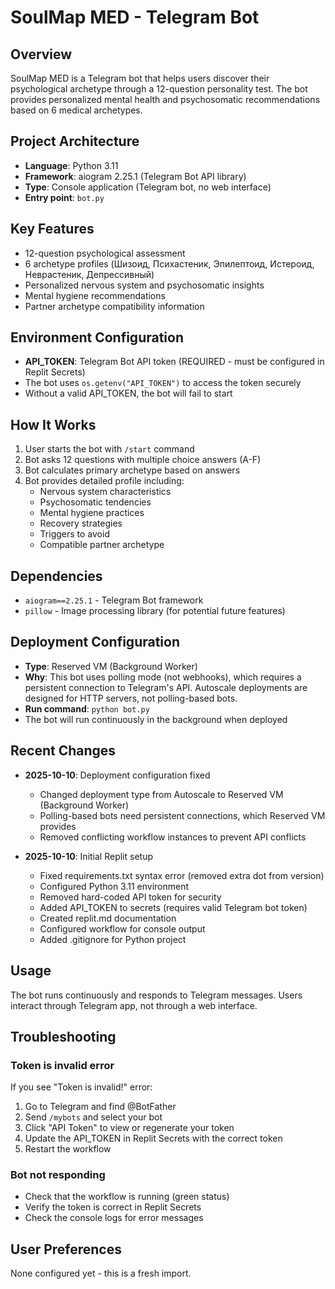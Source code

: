 # SoulMap MED - Telegram Bot

## Overview
SoulMap MED is a Telegram bot that helps users discover their psychological archetype through a 12-question personality test. The bot provides personalized mental health and psychosomatic recommendations based on 6 medical archetypes.

## Project Architecture
- **Language**: Python 3.11
- **Framework**: aiogram 2.25.1 (Telegram Bot API library)
- **Type**: Console application (Telegram bot, no web interface)
- **Entry point**: `bot.py`

## Key Features
- 12-question psychological assessment
- 6 archetype profiles (Шизоид, Психастеник, Эпилептоид, Истероид, Неврастеник, Депрессивный)
- Personalized nervous system and psychosomatic insights
- Mental hygiene recommendations
- Partner archetype compatibility information

## Environment Configuration
- **API_TOKEN**: Telegram Bot API token (REQUIRED - must be configured in Replit Secrets)
- The bot uses `os.getenv("API_TOKEN")` to access the token securely
- Without a valid API_TOKEN, the bot will fail to start

## How It Works
1. User starts the bot with `/start` command
2. Bot asks 12 questions with multiple choice answers (A-F)
3. Bot calculates primary archetype based on answers
4. Bot provides detailed profile including:
   - Nervous system characteristics
   - Psychosomatic tendencies
   - Mental hygiene practices
   - Recovery strategies
   - Triggers to avoid
   - Compatible partner archetype

## Dependencies
- `aiogram==2.25.1` - Telegram Bot framework
- `pillow` - Image processing library (for potential future features)

## Deployment Configuration
- **Type**: Reserved VM (Background Worker)
- **Why**: This bot uses polling mode (not webhooks), which requires a persistent connection to Telegram's API. Autoscale deployments are designed for HTTP servers, not polling-based bots.
- **Run command**: `python bot.py`
- The bot will run continuously in the background when deployed

## Recent Changes
- **2025-10-10**: Deployment configuration fixed
  - Changed deployment type from Autoscale to Reserved VM (Background Worker)
  - Polling-based bots need persistent connections, which Reserved VM provides
  - Removed conflicting workflow instances to prevent API conflicts
  
- **2025-10-10**: Initial Replit setup
  - Fixed requirements.txt syntax error (removed extra dot from version)
  - Configured Python 3.11 environment
  - Removed hard-coded API token for security
  - Added API_TOKEN to secrets (requires valid Telegram bot token)
  - Created replit.md documentation
  - Configured workflow for console output
  - Added .gitignore for Python project

## Usage
The bot runs continuously and responds to Telegram messages. Users interact through Telegram app, not through a web interface.

## Troubleshooting
### Token is invalid error
If you see "Token is invalid!" error:
1. Go to Telegram and find @BotFather
2. Send `/mybots` and select your bot
3. Click "API Token" to view or regenerate your token
4. Update the API_TOKEN in Replit Secrets with the correct token
5. Restart the workflow

### Bot not responding
- Check that the workflow is running (green status)
- Verify the token is correct in Replit Secrets
- Check the console logs for error messages

## User Preferences
None configured yet - this is a fresh import.
